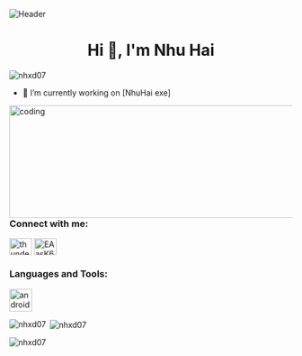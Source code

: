 ![Header](https://github.com/nhxd07/Welcome/blob/main/github-header-image%20(10).png)
<h1 align="center">Hi 👋, I'm Nhu Hai</h1>
<p align="left"> <img src="https://komarev.com/ghpvc/?username=nhxd07&label=Profile%20views&color=0e75b6&style=flat" alt="nhxd07" /> </p>

- 🔭 I’m currently working on [NhuHai exe]
<img align="right" alt="coding" height="200" width="600" src="https://media0.giphy.com/media/7zJgqvSbjBH2M/giphy.gif">

<h3 align="left">Connect with me:</h3>
<p align="left">
<a href="https://www.youtube.com/@thunderzhub" target="blank"><img align="center" src="https://raw.githubusercontent.com/rahuldkjain/github-profile-readme-generator/master/src/images/icons/Social/youtube.svg" alt="thunderzhub" height="30" width="40" /></a>
<a href="https://discord.gg/EAasK6nBMr" target="blank"><img align="center" src="https://raw.githubusercontent.com/rahuldkjain/github-profile-readme-generator/master/src/images/icons/Social/discord.svg" alt="EAasK6nBMr" height="30" width="40" /></a>
</p>

<h3 align="left">Languages and Tools:</h3>
<p align="left"> <a href="https://developer.android.com" target="_blank" rel="noreferrer"> <img src="https://upload.wikimedia.org/wikipedia/commons/c/cf/Lua-Logo.svg" alt="android" width="40" height="40"/> </a> </p>

<p><img align="left" src="https://github-readme-stats.vercel.app/api/top-langs?username=nhxd07&show_icons=true&locale=en&layout=compact" alt="nhxd07" /></p>

<p>&nbsp;<img align="center" src="https://github-readme-stats.vercel.app/api?username=nhxd07&show_icons=true&locale=en" alt="nhxd07" /></p>

<p><img align="center" src="https://github-readme-streak-stats.herokuapp.com/?user=nhxd07&" alt="nhxd07" /></p>
